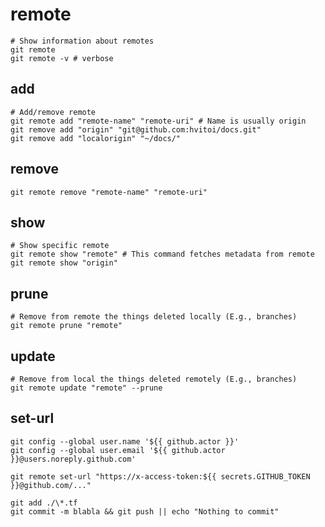 # remote

```shell
# Show information about remotes
git remote
git remote -v # verbose
```

## add

```shell
# Add/remove remote
git remote add "remote-name" "remote-uri" # Name is usually origin
git remove add "origin" "git@github.com:hvitoi/docs.git"
git remove add "localorigin" "~/docs/"
```

## remove

```shell
git remote remove "remote-name" "remote-uri"
```

## show

```shell
# Show specific remote
git remote show "remote" # This command fetches metadata from remote
git remote show "origin"
```

## prune

```shell
# Remove from remote the things deleted locally (E.g., branches)
git remote prune "remote"
```

## update

```shell
# Remove from local the things deleted remotely (E.g., branches)
git remote update "remote" --prune
```

## set-url

```shell
git config --global user.name '${{ github.actor }}'
git config --global user.email '${{ github.actor }}@users.noreply.github.com'

git remote set-url "https://x-access-token:${{ secrets.GITHUB_TOKEN }}@github.com/..."

git add ./\*.tf
git commit -m blabla && git push || echo "Nothing to commit"
```
